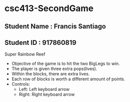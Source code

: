 # csc413-SecondGame

## Student Name : Francis Santiago
## Student ID : 917860819

Super Rainbow Reef

- Objective of the game is to hit the two BigLegs to win.
- The player is given three extra pops(lives).
- Within the blocks, there are extra lives.
- Each row of blocks is worth a different amount of points.
- Controls:
    - Left: Left keyboard arrow
    - Right: Right keyboard arrow
